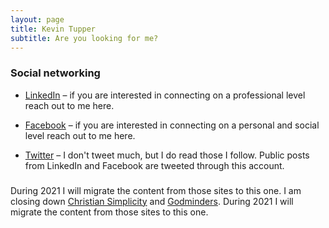 ```yaml
---
layout: page
title: Kevin Tupper
subtitle: Are you looking for me?
---
```


### Social networking

* [LinkedIn](https://linkedin.com/in/kevin-tupper) – if you are interested in connecting on a professional level reach out to me here.

* [Facebook](https://www.facebook.com/kevin.tupper) – if you are interested in connecting on a personal and social level reach out to me here.

* [Twitter](https://twitter.com/kevintupper) – I don't tweet much, but I do read those I follow.  Public posts from LinkedIn and Facebook are tweeted through this account.

### 
  During 2021 I will migrate the content from those sites to this one.
I am closing down [Christian Simplicity](https://christiansimplicity.com) and [Godminders](https://godminders.org).  During 2021 I will migrate the content from those sites to this one.

